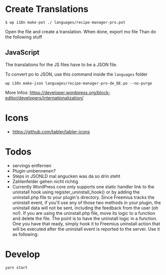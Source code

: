 # Create Translations

`$ wp i18n make-pot ./ languages/recipe-manager-pro.pot`

Open the file and create a translation.
When done, export mo file
Than do the following stuff

## JavaScript

The translations for the JS files have to be a JSON file.

To convert po to JSON, use this command inside the `languages` folder

`wp i18n make-json languages/recipe-manager-pro-de_DE.po --no-purge`

More Infos: https://developer.wordpress.org/block-editor/developers/internationalization/

# Icons

- https://github.com/tabler/tabler-icons

# Todos

- servings entfernen
- Plugin umbennenen?
- Steps in JSONLD mal angucken was da so drin steht
- Zahlenfelder gehen nicht richtig
- Currently WordPress core only supports one static handler link to the uninstall hook using register_uninstall_hook() or by adding the uninstall.php file to your plugin's directory. Since Freemius tracks the uninstall event, if you'll use any of those two methods in your plugin, the uninstall data will not be sent, including the feedback from the user (oh no!). If you are using the uninstall.php file, move its logic to a function and delete the file. The point is to have the uninstall logic in a function. One you have that ready, simply hook it to Freemius uninstall action that will be executed after the uninstall event is reported to the server. Use it as following:



# Develop

`yarn start`

